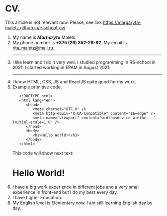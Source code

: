 # CV. 
This article is not relevant now. Please, see link https://margaryta-maletz.github.io/rsschool-cv/.

1. My name is ***Marharyta*** Malets.
2. My phone number is __+375 (29) 352-26-92__. My email is <rita_maletz@mail.ru>.  
   <hr>
3. I like learn and I do it very well. I studied programming in RS-school in 2021. I started working in EPAM in August 2021.  
   <hr>
4. I know HTML, CSS, JS and ReactJS quite good for my work.
5. Example primitive code:
   ```
      <!DOCTYPE html>  
      <html lang="en">  
         <head>  
            <meta charset="UTF-8" />  
            <meta http-equiv="X-UA-Compatible" content="IE=edge" />  
            <meta name="viewport" content="width=<device-width>, initial-scale=1.0" />  
         </head>  
         <body>  
            <h1>Hello World!</h1>  
         </body>  
      </html>
    ```   
    This code will show next text:  
    <h1> Hello World! </h1>  
6. I have a big work experience in different jobs and a very small experience in front-end but I do my best every day.
7. I have higher Education.
8. My English level is Elementary now. I am still learning English day by day. 
